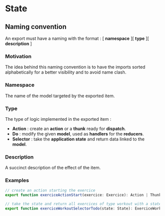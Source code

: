 # State

## Naming convention

An export must have a naming with the format : \[ **namespace** \]\[ **type** \]\[ **description** \]

### Motivation

The idea behind this naming convention is to have the imports sorted alphabetically for a better visibility and to avoid name clash.

### Namespace

The name of the model targeted by the exported item.

### Type

The type of logic implemented in the exported item :

- **Action** : create an **action** or a **thunk** ready for **dispatch**.
- **Do** : modify the given **model**, used as **handlers** for the **reducers**.
- **Selector** : take the **application state** and return data linked to the **model**.

### Description

A succinct description of the effect of the item.

### Examples

```typescript
// create an action starting the exercice
export function exerciceActionStart(exercice: Exercice): Action | Thunk { ... };

// take the state and return all exercices of type workout with a state 'TODO'
export function exerciceWorkoutSelectorTodo(state: State): ExerciceWorkout[] { ... };
```
